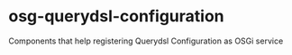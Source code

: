 osg-querydsl-configuration
==========================

Components that help registering Querydsl Configuration as OSGi service
